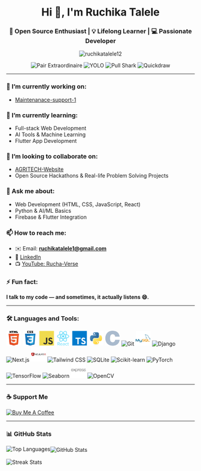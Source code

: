 <h1 align="center">Hi 👋, I'm Ruchika Talele</h1>
<h3 align="center">🚀 Open Source Enthusiast | 💡 Lifelong Learner | 💻 Passionate Developer</h3>

<p align="center">
  <img src="https://komarev.com/ghpvc/?username=ruchikatalele12&label=Profile%20views&color=0e75b6&style=flat" alt="ruchikatalele12" />
</p>

<p align="center">
  <img src="https://github.githubassets.com/images/modules/profile/achievements/pair-extraordinaire-default.png" width="60" alt="Pair Extraordinaire"/>
  <img src="https://github.githubassets.com/images/modules/profile/achievements/yolo-default.png" width="60" alt="YOLO"/>
  <img src="https://github.githubassets.com/images/modules/profile/achievements/pull-shark-default.png" width="60" alt="Pull Shark"/>
  <img src="https://github.githubassets.com/images/modules/profile/achievements/quickdraw-default.png" width="60" alt="Quickdraw"/>
</p>

---

### 🔭 I’m currently working on:
- [Maintenanace-support-1](https://github.com/RuchikaTalele12/Maintenanace-support-1.git)

### 🌱 I’m currently learning:
- Full-stack Web Development
- AI Tools & Machine Learning
- Flutter App Development

### 👯 I’m looking to collaborate on:
- [AGRITECH-Website](https://github.com/RuchikaTalele12/AGRITECH-Website.git)
- Open Source Hackathons & Real-life Problem Solving Projects

### 💬 Ask me about:
- Web Development (HTML, CSS, JavaScript, React)
- Python & AI/ML Basics
- Firebase & Flutter Integration

### 📫 How to reach me:
- ✉️ Email: **ruchikatalele1@gmail.com**
- 💼 [LinkedIn](https://linkedin.com/in/ruchika-talele12)
- 📺 [YouTube: Rucha-Verse](https://www.youtube.com/c/rucha-verse)

### ⚡ Fun fact:
**I talk to my code — and sometimes, it actually listens 😄.**

---

### 🛠️ Languages and Tools:

<p align="left">
  <img src="https://raw.githubusercontent.com/devicons/devicon/master/icons/html5/html5-original-wordmark.svg" width="40" height="40" alt="HTML" />
  <img src="https://raw.githubusercontent.com/devicons/devicon/master/icons/css3/css3-original-wordmark.svg" width="40" height="40" alt="CSS" />
  <img src="https://raw.githubusercontent.com/devicons/devicon/master/icons/javascript/javascript-original.svg" width="40" height="40" alt="JavaScript" />
  <img src="https://raw.githubusercontent.com/devicons/devicon/master/icons/react/react-original-wordmark.svg" width="40" height="40" alt="React" />
  <img src="https://raw.githubusercontent.com/devicons/devicon/master/icons/typescript/typescript-original.svg" width="40" height="40" alt="TypeScript" />
  <img src="https://raw.githubusercontent.com/devicons/devicon/master/icons/python/python-original.svg" width="40" height="40" alt="Python" />
  <img src="https://raw.githubusercontent.com/devicons/devicon/master/icons/c/c-original.svg" width="40" height="40" alt="C" />
  <img src="https://www.vectorlogo.zone/logos/git-scm/git-scm-icon.svg" width="40" height="40" alt="Git" />
  <img src="https://raw.githubusercontent.com/devicons/devicon/master/icons/mysql/mysql-original-wordmark.svg" width="40" height="40" alt="MySQL" />
  <img src="https://cdn.worldvectorlogo.com/logos/django.svg" width="40" height="40" alt="Django" />
  <img src="https://cdn.worldvectorlogo.com/logos/nextjs-2.svg" width="40" height="40" alt="Next.js" />
  <img src="https://raw.githubusercontent.com/devicons/devicon/master/icons/angularjs/angularjs-original-wordmark.svg" width="40" height="40" alt="Angular" />
  <img src="https://www.vectorlogo.zone/logos/tailwindcss/tailwindcss-icon.svg" width="40" height="40" alt="Tailwind CSS" />
  <img src="https://www.vectorlogo.zone/logos/sqlite/sqlite-icon.svg" width="40" height="40" alt="SQLite" />
  <img src="https://upload.wikimedia.org/wikipedia/commons/0/05/Scikit_learn_logo_small.svg" width="40" height="40" alt="Scikit-learn" />
  <img src="https://www.vectorlogo.zone/logos/pytorch/pytorch-icon.svg" width="40" height="40" alt="PyTorch" />
  <img src="https://www.vectorlogo.zone/logos/tensorflow/tensorflow-icon.svg" width="40" height="40" alt="TensorFlow" />
  <img src="https://seaborn.pydata.org/_images/logo-mark-lightbg.svg" width="40" height="40" alt="Seaborn" />
  <img src="https://raw.githubusercontent.com/devicons/devicon/master/icons/express/express-original-wordmark.svg" width="40" height="40" alt="Express.js" />
  <img src="https://www.vectorlogo.zone/logos/opencv/opencv-icon.svg" width="40" height="40" alt="OpenCV" />
</p>

---

### ☕ Support Me

<p>
  <a href="https://www.buymeacoffee.com/ruchikatalele" target="_blank">
    <img src="https://cdn.buymeacoffee.com/buttons/v2/default-yellow.png" height="50" width="210" alt="Buy Me A Coffee" />
  </a>
</p>

---

### 📊 GitHub Stats

<p>
  <img align="left" src="https://github-readme-stats.vercel.app/api/top-langs/?username=ruchikatalele12&layout=compact&theme=tokyonight" alt="Top Languages" />
</p>

<p>
  <img align="center" src="https://github-readme-stats.vercel.app/api?username=ruchikatalele12&show_icons=true&theme=tokyonight" alt="GitHub Stats" />
</p>

<p>
  <img align="center" src="https://github-readme-streak-stats.herokuapp.com/?user=ruchikatalele12&theme=tokyonight" alt="Streak Stats" />
</p>
